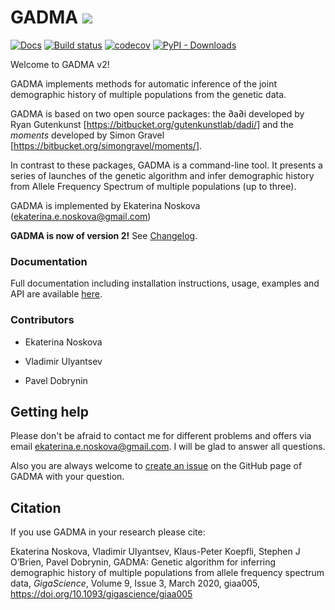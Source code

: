 # GADMA ![](http://jb.gg/badges/research-flat-square.svg)

[![Docs](https://readthedocs.org/projects/gadma/badge/?version=latest)](https://gadma.readthedocs.io/en/latest/?badge=latest) [![Build status](https://github.com/ctlab/GADMA/workflows/build/badge.svg)](https://github.com/ctlab/GADMA/actions) [![codecov](https://codecov.io/gh/ctlab/GADMA/branch/master/graph/badge.svg?token=F303UDEWDJ)](https://codecov.io/gh/ctlab/GADMA) [![PyPI - Downloads](https://img.shields.io/pypi/dm/gadma)](https://pypi.org/project/gadma/)

Welcome to GADMA v2!

GADMA implements methods for automatic inference of the joint demographic history of multiple populations from the genetic data.

GADMA is based on two open source packages: the ∂a∂i developed by Ryan Gutenkunst [<https://bitbucket.org/gutenkunstlab/dadi/>] and the *moments* developed by Simon Gravel [<https://bitbucket.org/simongravel/moments/>].

In contrast to these packages, GADMA is a command-line tool. It presents a series of launches of the genetic algorithm and infer demographic history from Allele Frequency Spectrum of multiple populations (up to three).

GADMA is implemented by Ekaterina Noskova (ekaterina.e.noskova@gmail.com)

**GADMA is now of version 2!** See [Changelog](https://gadma.readthedocs.io/en/latest/changelogs.html).

### Documentation

Full documentation including installation instructions, usage, examples and API are available [here](https://gadma.readthedocs.io).

### Contributors

* Ekaterina Noskova

* Vladimir Ulyantsev

* Pavel Dobrynin

## Getting help

Please don't be afraid to contact me for different problems and offers via email ekaterina.e.noskova@gmail.com. I will be glad to answer all questions. 

Also you are always welcome to [create an issue](https://github.com/ctlab/GADMA/issues) on the GitHub page of GADMA with your question.

## Citation

If you use GADMA in your research please cite:

Ekaterina Noskova, Vladimir Ulyantsev, Klaus-Peter Koepfli, Stephen J O’Brien, Pavel Dobrynin, GADMA: Genetic algorithm for inferring demographic history of multiple populations from allele frequency spectrum data, *GigaScience*, Volume 9, Issue 3, March 2020, giaa005, <https://doi.org/10.1093/gigascience/giaa005>
